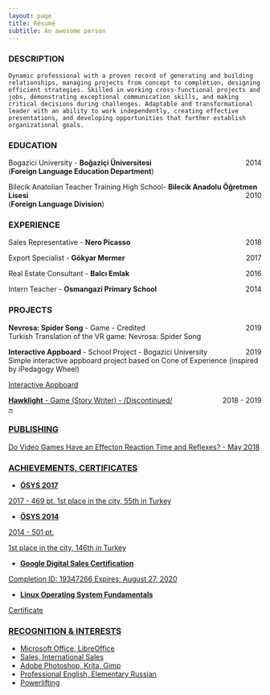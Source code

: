 ```yaml
---
layout: page
title: Résumé
subtitle: An awesome person
---
```


### DESCRIPTION
``` Dynamic professional with a proven record of generating and building relationships, managing projects from concept to completion, designing efficient strategies. Skilled in working cross-functional projects and jobs, demonstrating exceptional communication skills, and making critical decisions during challenges. Adaptable and transformational leader with an ability to work independently, creating effective presentations, and developing opportunities that further establish organizational goals. ```  

### EDUCATION

 Bogazici University - **Boğaziçi Üniversitesi**  <span style="float: right; ">2014</span>  
(**Foreign Language Education Department**)

Bilecik Anatolian Teacher Training High School- **Bilecik Anadolu Öğretmen Lisesi** <span style="float: right; ">2010</span>  
(**Foreign Language Division**)


### EXPERIENCE

Sales Representative - **Nero Picasso** <span style="float: right; ">2018</span>  
 
Export Specialist - **Gökyar Mermer** <span style="float: right; ">2017</span>  

Real Estate Consultant - **Balcı Emlak** <span style="float: right; ">2016</span>  

Intern Teacher - **Osmangazi Primary School** <span style="float: right; ">2014</span>  


### PROJECTS
**Nevrosa: Spider Song** - Game - Credited <span style="float: right; ">2019</span>  
Turkish Translation of the VR game: Nevrosa: Spider Song 

**Interactive Appboard** - School Project - Bogazici University <span style="float: right; ">2019</span>  
Simple interactive appboard project based on Cone of Experience (inspired by iPedagogy Wheel) 

<a href="/map.html"> Interactive Appboard 
 
**Hawklight** - Game (Story Writer) - /Discontinued/ <span style="float: right; ">2018 - 2019</span>  
 ~

### PUBLISHING

<a href="https://www.academia.edu/37084109/Do_Video_Games_Have_an_Effect_on_Reaction_Time_and_Reflexes"> Do Video Games Have an Effecton Reaction Time and Reflexes?  - May 2018

### ACHIEVEMENTS, CERTIFICATES

- **ÖSYS 2017**

2017 - 469 pt.
1st place in the city, 55th in Turkey


- **ÖSYS 2014**

2014 - 501 pt.

1st place in the city, 146th in Turkey


- **Google Digital Sales Certification**

<a href="https://academy.exceedlms.com/student/award/19347266"> Completion ID: 19347266 Expires: August 27, 2020 
 
    
- **Linux Operating System Fundamentals**

<a href="https://www.udemy.com/certificate/UC-FWEC6TNU/"> Certificate


### RECOGNITION & INTERESTS

- Microsoft Office, LibreOffice
- Sales, International Sales
- Adobe Photoshop, Krita, Gimp
- Professional English, Elementary Russian
- Powerlifting

